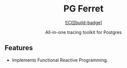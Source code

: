 <div align="center">

# PG Ferret

[![CI][build-badge]][build-url]

All-in-one tracing toolkit for Postgres

</div>

## Features

- Implements Functional Reactive Programming.

[build-url]: https://github.com/ChrisBellew/pg-ferret/actions/workflows/build.yml
